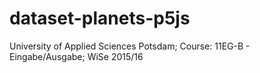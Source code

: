 # dataset-planets-p5js
University of Applied Sciences Potsdam; Course: 11EG-B - Eingabe/Ausgabe; WiSe 2015/16
